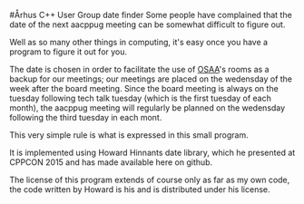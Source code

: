 #Århus C++ User Group date finder
Some people have complained that the date of the next aacppug meeting can be somewhat difficult to figure out.

Well as so many other things in computing, it's easy once you have a program to figure it out for you.

The date is chosen in order to facilitate the use of [OSAA](http://osaa.dk)'s rooms as a backup for our meetings; our meetings are placed on the wedensday of the week after the board meeting. Since the board meeting is always on the tuesday following tech talk tuesday (which is the first tuesday of each month), the aacppug meeting will regularly be planned on the wedensday following the third tuesday in each mont.

This very simple rule is what is expressed in this small program.

It is implemented using Howard Hinnants date library, which he presented at CPPCON 2015 and has made available here on github.

The license of this program extends of course only as far as my own code, the code written by Howard is his and is distributed under his license.
